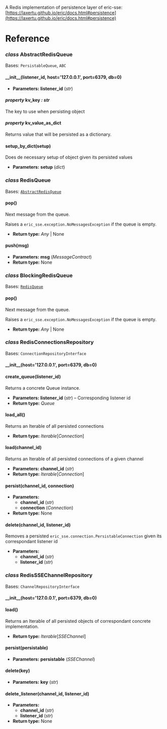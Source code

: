 A Redis implementation of persistence layer of eric-sse: [https://laxertu.github.io/eric/docs.html#persistence](https://laxertu.github.io/eric/docs.html#persistence)

# Reference

### *class* AbstractRedisQueue

Bases: `PersistableQueue`, `ABC`

#### \_\_init_\_(listener_id, host='127.0.0.1', port=6379, db=0)

* **Parameters:**
  **listener_id** (*str*)

#### *property* kv_key *: str*

The key to use when persisting object

#### *property* kv_value_as_dict

Returns value that will be persisted as a dictionary.

#### setup_by_dict(setup)

Does de necessary setup of object given its persisted values

* **Parameters:**
  **setup** (*dict*)

### *class* RedisQueue

Bases: [`AbstractRedisQueue`](#eric_redis_queues.AbstractRedisQueue)

#### pop()

Next message from the queue.

Raises a `eric_sse.exception.NoMessagesException` if the queue is empty.

* **Return type:**
  *Any* | None

#### push(msg)

* **Parameters:**
  **msg** (*MessageContract*)
* **Return type:**
  None

### *class* BlockingRedisQueue

Bases: [`RedisQueue`](#eric_redis_queues.RedisQueue)

#### pop()

Next message from the queue.

Raises a `eric_sse.exception.NoMessagesException` if the queue is empty.

* **Return type:**
  *Any* | None

### *class* RedisConnectionsRepository

Bases: `ConnectionRepositoryInterface`

#### \_\_init_\_(host='127.0.0.1', port=6379, db=0)

#### create_queue(listener_id)

Returns a concrete Queue instance.

* **Parameters:**
  **listener_id** (*str*) – Corresponding listener id
* **Return type:**
  *Queue*

#### load_all()

Returns an Iterable of all persisted connections

* **Return type:**
  *Iterable*[*Connection*]

#### load(channel_id)

Returns an Iterable of all persisted connections of a given channel

* **Parameters:**
  **channel_id** (*str*)
* **Return type:**
  *Iterable*[*Connection*]

#### persist(channel_id, connection)

* **Parameters:**
  * **channel_id** (*str*)
  * **connection** (*Connection*)
* **Return type:**
  None

#### delete(channel_id, listener_id)

Removes a persisted `eric_sse.connection.PersistableConnection` given its correspondant listener id

* **Parameters:**
  * **channel_id** (*str*)
  * **listener_id** (*str*)

### *class* RedisSSEChannelRepository

Bases: `ChannelRepositoryInterface`

#### \_\_init_\_(host='127.0.0.1', port=6379, db=0)

#### load()

Returns an Iterable of all persisted objects of correspondant concrete implementation.

* **Return type:**
  *Iterable*[*SSEChannel*]

#### persist(persistable)

* **Parameters:**
  **persistable** (*SSEChannel*)

#### delete(key)

* **Parameters:**
  **key** (*str*)

#### delete_listener(channel_id, listener_id)

* **Parameters:**
  * **channel_id** (*str*)
  * **listener_id** (*str*)
* **Return type:**
  None
